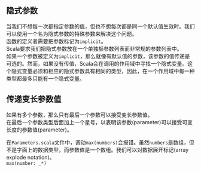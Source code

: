## 隐式参数
当我们不想每一次都指定参数的值，但也不想每次都是同一个默认值生效时。我们可以使用一个名为隐式参数的特殊参数来解决这个问题。  
函数的定义者需要把参数标记为`implicit`。  
Scala要求我们把隐式参数放在一个单独额参数列表而非常规的参数列表中。  
如果一个参数被定义为`implicit`，那么就像有默认值的参数，该参数的值传递是可选的。然而，如果没有传值，Scala会在调用的作用域中寻找一个隐式变量。这个隐式变量必须和相应的隐式参数具有相同的类型，因此，在一个作用域中每一种类型都最多只能有一个隐式变量。  

## 传递变长参数值
如果有多个参数，那么只有最后一个参数可以接受变长参数值。  
在最后一个参数类型后面加上一个星号，以表明该参数(parameter)可以接受可变长度的参数值(parameter)。  

在`Parameters.scala`文件中，调动`max(numbers)`会报错。虽然`numbers`是数组，但不是字面上的数据类型，而参数值是一个数组。我们可以对数据展开标记(array explode notation)。  
`max(number: _*)`  

